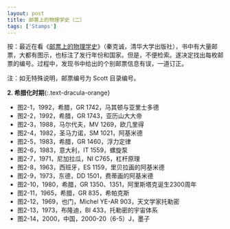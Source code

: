 ```yaml
---
layout: post
title: 邮票上的物理学史（二）
tags: ['Stamps']
---
```


按：最近在看《[邮票上的物理学史](https://book.douban.com/subject/1391033/)》（秦克诚，清华大学出版社），书中有大量邮票，大都有图示，也标注了发行年份和国家。但是，不便检索。遂决定找出每枚邮票的编号。过程中，发现书中给出的个别邮票信息有误，一道订正。

注：如无特殊说明，邮票编号为 Scott 目录编号。

**2. 希腊化时期**{:.text-dracula-orange}

- 图2-1，1992，希腊，GR 1742，马其顿与亚里士多德
- 图2-2，1992，希腊，GR 1743，亚历山大大帝
- 图2-3，1988，马尔代夫，MV 1269，欧几里得
- 图2-4，1982，圣马力诺，SM 1021，阿基米德
- 图2-5，1983，希腊，GR 1460，浮力定律
- 图2-6，1983，意大利，IT 1559，螺旋泵
- 图2-7，1971，尼加拉瓜，NI C765，杠杆原理
- 图2-8，1963，西班牙，ES 1159，里贝拉画的阿基米德
- 图2-9，1973，东德，DD 1501，费蒂画的阿基米德
- 图2-10，1980，希腊，GR 1350、1351，阿里斯塔克诞生2300周年
- 图2-11，1965，希腊，GR 835，希帕克斯
- 图2-12，1969，也门，Michel YE-AR 903，天文学家托勒密
- 图2-13，1973，布隆迪，BI 433，托勒密的宇宙体系
- 图2-14，2000，中国，2000-20（6-5）J，墨子
